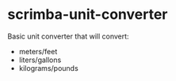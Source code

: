 # scrimba-unit-converter

Basic unit converter that will convert:
- meters/feet
- liters/gallons
- kilograms/pounds
